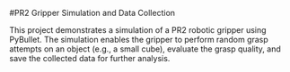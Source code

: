 #PR2 Gripper Simulation and Data Collection

This project demonstrates a simulation of a PR2 robotic gripper using PyBullet. The simulation enables the gripper to perform random grasp attempts on an object (e.g., a small cube), evaluate the grasp quality, and save the collected data for further analysis.

